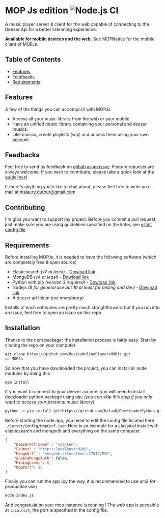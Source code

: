 # MOP Js edition ![Node.js CI](https://github.com/MusicsOnlinePlayer/MOPJs/workflows/Node.js%20CI/badge.svg)

A music player server & client for the web capable of connecting to the Deezer Api for a better listenning experience.

**Available for mobile devices and the web.** 
See [MOPNative](https://github.com/MusicsOnlinePlayer/MOPNative) for the mobile client of MOPJs.

## Table of Contents
 - [Features](#Features)
 - [Feedbacks](#Feedbacks)
 - [Requirements](#Requirements)

## Features
A few of the things you can accomplish with MOPJs.
 - Access all your music library from the web or your mobile
 - Have an unified music library containing your personal and deezer musics.
 - Like musics, create playlists (wip) and access them using your own account

## Feedbacks

Feel free to send us feedback on [github as an issue](https://github.com/MusicsOnlinePlayer/MOPJs/issues/new). Feature requests are always welcome. If you wish to contribute, please take a quick look at the [guidelines](./CONTRIBUTING.md)!

If there's anything you'd like to chat about, please feel free to write an e-mail at <malaury.dutour@gmail.com>
## Contributing
I'm glad you want to support my project. Before you commit a pull request, just make sure you are using guidelines specified on the linter, see [eslint config file](https://github.com/MusicsOnlinePlayer/MOPJs/blob/master/.eslintrc.json) 

## Requirements
Before installing MOPJs, it is needed to have the following software (which are completely free & open source)
 * Elasticsearch *(v7 at least)* - [Dowload link](https://www.elastic.co/downloads/elasticsearch)
 * MongoDB *(v4 at least)* - [Dowload link](https://www.mongodb.com/try/download/community)
 * Python with pip *(version 3 required)* - [Dowload link](https://www.python.org/downloads/)
 * Nodejs *(8 for general use but 10 at least for testing and dev)* - [Dowload link](https://nodejs.org/en/download/)
 * A deezer arl token *(not mendatory)*

Installs of each softwares are pretty much straightforward but if you run into an issue, feel free to open an issue on this repo.

## Installation
Thanks to the npm packager the installation process is fairly easy.
Start by cloning the repo on your computer.
``` bash
git clone https://github.com/MusicsOnlinePlayer/MOPJs.git
cd MOPJs
```
So now that you have downloaded the project, you can install all node modules by doing this
``` bash
npm install
```
If you want to connect to your deezer account you will need to install deezloader python package using pip. *(you can skip this step if you only want to access your personal music library)*
``` bash
python -m pip install git+https://github.com/MalauD/DeezloaderPython.git
```
Before starting the node app, you need to edit the config file located here `./Server/Config/MopConf.json`
Here is an example for a classical install with elasticsearch and mongodb and everything on the same computer.
``` json
{
    "DeezerArlToken" : "mytoken",
    "EsHost" : "http://localhost:9200",
    "MongoUrl" : "mongodb://localhost:27017/MOP",
    "EnableMongoAuth": false,
    "MinLogLevel": 0,
    "MopPort": 80
}
```
Finally you can run the app (by the way, it is recommended to use pm2 for production use)
``` bash
node index.js
```
And congratulation your mop instance is running ! 
The web app is accesible at `localhost`, the port is specified in the config file.
